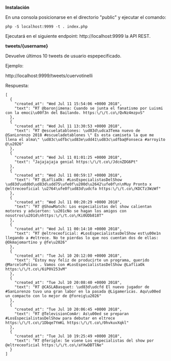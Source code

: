 **Instalación**

En una consola posicionarse en el directorio "public" y ejecutar el comando:

	php -S localhost:9999 -t . index.php

Ejecutará en el siguiente endpoint: http://localhost:9999 la API REST.




**tweets/{username}**

Devuelve últimos 10 tweets de usuario espepecificado.

Ejemplo:

http://localhost:9999/tweets/cuervotinelli



Respuesta:

	[
	  {
	    "created_at": "Wed Jul 11 15:54:06 +0000 2018",
	    "text": "RT @baronjimena: Cuando se junta el fanatismo por Luismi con la emoci\u00f3n del Bailando. https:\/\/t.co\/QvNz4mzpvS"
	  },
	  {
	    "created_at": "Wed Jul 11 13:30:53 +0000 2018",
	    "text": "RT @escuelatablones: \ud83d\udca3Tema nuevo de @SanLorenzo 2018 #escueladetablones \" Es esta camiseta la que me llena el alma\" \ud83c\udfbc\ud83e\udd41\ud83c\udfba@Fonseca #arroyito @\u2026"
	  },
	  {
	    "created_at": "Wed Jul 11 01:01:25 +0000 2018",
	    "text": "Jajajajaja genial https:\/\/t.co\/JdcnZDG6Pt"
	  },
	  {
	    "created_at": "Wed Jul 11 00:59:17 +0000 2018",
	    "text": "RT @LafliaOk: #LosEspecialistasDelShow  \ud83d\udd0d\ud83d\udd75\ufe0f\u200d\u2642\ufe0f\n\nMuy Pronto x @eltreceoficial \u2764\ufe0f\ud83d\udcfa https:\/\/t.co\/KDCTz3WzWf"
	  },
	  {
	    "created_at": "Wed Jul 11 00:20:29 +0000 2018",
	    "text": "RT @ShowMatch: Los especialistas del show calientan motores y advierten: \u201cNo se hagan los amigos con nosotros\u201d\nhttps:\/\/t.co\/Ki0UDb818T"
	  },
	  {
	    "created_at": "Wed Jul 11 00:14:10 +0000 2018",
	    "text": "RT @eltreceoficial: #LosEspecialistasDelShow est\u00e1n llegando a #eltrece. No te pierdas lo que nos cuentan dos de ellas: @Okmajomartino y @fe\u2026"
	  },
	  {
	    "created_at": "Tue Jul 10 20:12:00 +0000 2018",
	    "text": "Estoy muy feliz de producirte un programa, querido @MarceloPolino . Vamos con #LosEspecialistasDelShow @LafliaOk https:\/\/t.co\/6iP0V253vM"
	  },
	  {
	    "created_at": "Tue Jul 10 20:08:40 +0000 2018",
	    "text": "RT @CASLABasquet: \ud83d\udcfd El nuevo jugador de #SanLorenzo tuvo una gran labor en la pasada @Ligamericas. Aqu\u00ed un compacto con lo mejor de @foreig\u2026"
	  },
	  {
	    "created_at": "Tue Jul 10 20:06:45 +0000 2018",
	    "text": "RT @TelevisionComAr: As\u00ed se preparan #LosEspecialistasDelShow para debutar en eltrece https:\/\/t.co\/1Dbqe7YmKL https:\/\/t.co\/0hvkuvXqkl"
	  },
	  {
	    "created_at": "Tue Jul 10 19:25:49 +0000 2018",
	    "text": "RT @ferigle: Se viene Los especialistas del show por @eltreceoficial https:\/\/t.co\/aYXwDBTlNe"
	  }
	]

